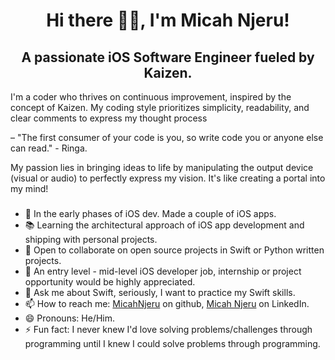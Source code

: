 <h1 align="center"> Hi there 👋🏾, I'm Micah Njeru!</h1>

<h2 align="center">A passionate iOS Software Engineer fueled by Kaizen.</h2>

I'm a coder who thrives on continuous improvement, inspired by the concept of Kaizen. My coding style prioritizes simplicity, readability, and clear comments to express my thought process 

– "The first consumer of your code is you, so write code you or anyone else can read." - Ringa.

My passion lies in bringing ideas to life by manipulating the output device (visual or audio) to perfectly express my vision. It's like creating a portal into my mind!

### <h3 align="center"></h3>

<!--
**MicahNjeru/MicahNjeru** is a ✨ _special_ ✨ repository because its `README.md` (this file) appears on your GitHub profile.

Here are some ideas to get you started:

- 🔭 Currently woriking on ... 
- 🌱 I’m currently learning ...
- 👯 I’m looking to collaborate on ...
- 🤔 I’m looking for help with ...
- 💬 Ask me about ...
- 📫 How to reach me: ...
- 😄 Pronouns: ...
- ⚡ Fun fact: ...
-->
- 🌱 In the early phases of iOS dev. Made a couple of iOS apps. 
- 📚 Learning the architectural approach of iOS app development and shipping with personal projects.
- 👯 Open to collaborate on open source projects in Swift or Python written projects.
- 🤔 An entry level - mid-level iOS developer job, internship or project opportunity would be highly appreciated. 
- 💬 Ask me about Swift, seriously, I want to practice my Swift skills. 
- 📫 How to reach me: [MicahNjeru](https://github.com/MicahNjeru) on github, [Micah Njeru](https://www.linkedin.com/in/micah-njeru/) on LinkedIn.
- 😄 Pronouns: He/Him.
- ⚡ Fun fact: I never knew I'd love solving problems/challenges through programming until I knew I could solve problems through programming.
